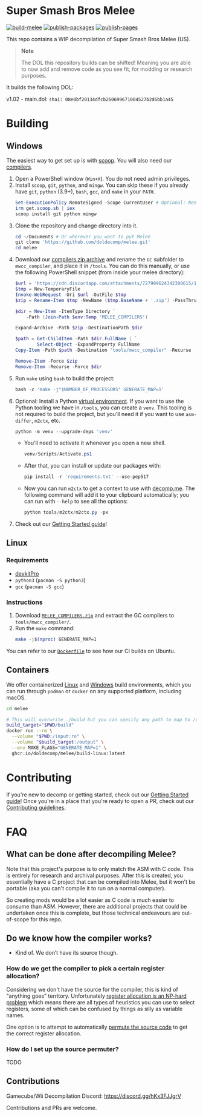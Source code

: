 # Super Smash Bros Melee
[![build-melee](https://github.com/doldecomp/melee/actions/workflows/build-melee.yml/badge.svg)](https://github.com/doldecomp/melee/actions/workflows/build-melee.yml) [![publish-packages](https://github.com/doldecomp/melee/actions/workflows/publish-packages.yml/badge.svg)](https://github.com/doldecomp/melee/actions/workflows/publish-packages.yml) [![publish-pages](https://github.com/doldecomp/melee/actions/workflows/publish-pages.yml/badge.svg)](https://github.com/doldecomp/melee/actions/workflows/publish-pages.yml)

This repo contains a WIP decompilation of Super Smash Bros Melee (US).

> **Note**
>
> The DOL this repository builds can be shifted! Meaning you are able to now add and remove code as you see fit, for modding or research purposes.

It builds the following DOL:

v1.02 - main.dol: `sha1: 08e0bf20134dfcb260699671004527b2d6bb1a45`

# Building

## Windows

The easiest way to get set up is with [scoop](https://scoop.sh/). You will also need our [compilers](https://cdn.discordapp.com/attachments/727909624342380615/1079286377230909440/MELEE_COMPILERS.zip).

1. Open a PowerShell window (`Win+X`). You do not need admin privileges.
1. Install `scoop`, `git`, `python`, and `mingw`. You can skip these if you already have `git`, `python` (3.9+), `bash`, `gcc`, and `make` in your `PATH`.
    ```ps1
    Set-ExecutionPolicy RemoteSigned -Scope CurrentUser # Optional: Needed to run a remote script the first time
    irm get.scoop.sh | iex
    scoop install git python mingw
    ```
1. Clone the repository and change directory into it.
    ```ps1
    cd ~/Documents # Or wherever you want to put Melee
    git clone 'https://github.com/doldecomp/melee.git'
    cd melee
    ```
1. Download our [compilers zip archive](https://cdn.discordapp.com/attachments/727909624342380615/1079286377230909440/MELEE_COMPILERS.zip) and rename the `GC` subfolder to `mwcc_compiler`, and place it in `/tools`. You can do this manually, or use the following PowerShell snippet (from inside your melee directory):
    ```ps1
    $url = 'https://cdn.discordapp.com/attachments/727909624342380615/1079286377230909440/MELEE_COMPILERS.zip'
    $tmp = New-TemporaryFile
    Invoke-WebRequest -Uri $url -OutFile $tmp
    $zip = Rename-Item $tmp -NewName ($tmp.BaseName + '.zip') -PassThru

    $dir = New-Item -ItemType Directory `
        -Path (Join-Path $env:Temp 'MELEE_COMPILERS')

    Expand-Archive -Path $zip -DestinationPath $dir

    $path = Get-ChildItem -Path $dir.FullName | `
            Select-Object -ExpandProperty FullName
    Copy-Item -Path $path -Destination "tools/mwcc_compiler" -Recurse

    Remove-Item -Force $zip
    Remove-Item -Recurse -Force $dir
    ```
1. Run `make` using `bash` to build the project:
    ```ps1
    bash -c 'make -j"$NUMBER_OF_PROCESSORS" GENERATE_MAP=1'
    ```
1. Optional: Install a Python [virtual environment](https://docs.python.org/3/library/venv.html).
    If you want to use the Python tooling we have in `/tools`, you can create a `venv`. This tooling is not required to build the project, but you'll need it if you want to use `asm-differ`, `m2ctx`, etc.
    ```ps1
    python -m venv --upgrade-deps 'venv'
    ```
    * You'll need to activate it whenever you open a new shell.
        ```ps1
        venv/Scripts/Activate.ps1
        ```
    * After that, you can install or update our packages with:
        ```ps1
        pip install -r 'requirements.txt' --use-pep517
        ```
    * Now you can run `m2ctx` to get a context to use with [decomp.me](https://doldecomp.github.io/melee/getting_started.html#autotoc_md2). The following command will add it to your clipboard automatically; you can run with `--help` to see all the options:
        ```ps1
        python tools/m2ctx/m2ctx.py -px
        ```
1. Check out our [Getting Started guide](https://doldecomp.github.io/melee/getting_started.html)!

## Linux

### Requirements
* [devkitPro](https://devkitpro.org/wiki/Getting_Started)
* `python3` (`pacman -S python3`)
* `gcc` (`pacman -S gcc`)

### Instructions

1. Download [`MELEE_COMPILERS.zip`](https://cdn.discordapp.com/attachments/727909624342380615/1079286377230909440/MELEE_COMPILERS.zip) and extract the GC compilers to `tools/mwcc_compiler/`.
2. Run the `make` command:
    ```sh
    make -j$(nproc) GENERATE_MAP=1
    ```

You can refer to our [`Dockerfile`](/.github/packages/build-linux/Dockerfile) to see how our CI builds on Ubuntu.

## Containers

We offer containerized [Linux](https://github.com/doldecomp/melee/pkgs/container/melee%2Fbuild-linux) and [Windows](https://github.com/doldecomp/melee/pkgs/container/melee%2Fbuild-windows) build environments, which you can run through `podman` or `docker` on any supported platform, including macOS.
```sh
cd melee

# This will overwrite ./build but you can specify any path to map to /output
build_target="$PWD/build"
docker run --rm \
  --volume "$PWD:/input:ro" \
  --volume "$build_target:/output" \
  --env MAKE_FLAGS="GENERATE_MAP=1" \
  ghcr.io/doldecomp/melee/build-linux:latest
```

# Contributing

If you're new to decomp or getting started, check out our [Getting Started guide](https://doldecomp.github.io/melee/getting_started.html)! Once you're in a place that you're ready to open a PR, check out our [Contributing guidelines](CONTRIBUTING.md).

# FAQ
## What can be done after decompiling Melee?

Note that this project's purpose is to only match the ASM with C code. This is entirely for research and archival purposes. After this is created, you essentially have a C project that can be compiled into Melee, but it won't be portable (aka you can't compile it to run on a normal computer).

So creating mods would be a lot easier as C code is much easier to consume than ASM. However, there are additional projects that could be undertaken once this is complete, but those technical endeavours are out-of-scope for this repo.

## Do we know how the compiler works?

- Kind of. We don’t have its source though.

### How do we get the compiler to pick a certain register allocation?

Considering we don't have the source for the compiler, this is kind of "anything goes" territory. Unfortunately [register allocation is an NP-hard problem](https://en.wikipedia.org/wiki/Register_allocation?oldformat=true) which means there are all types of heuristics you can use to select registers, some of which can be confused by things as silly as variable names.

One option is to attempt to automatically [permute the source code](https://github.com/simonlindholm/decomp-permuter) to get the correct register allocation.

### How do I set up the source permuter?

TODO


## Contributions

Gamecube/Wii Decompilation Discord: https://discord.gg/hKx3FJJgrV

Contributions and PRs are welcome.

